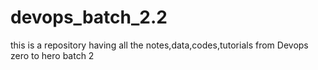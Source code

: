 # devops_batch_2.2
this is a repository having all the notes,data,codes,tutorials from Devops zero to hero batch 2
